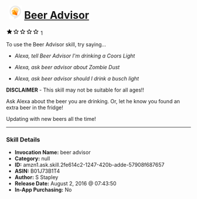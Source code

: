 # &nbsp;<img src="skill_icon" alt="Beer Advisor icon" width="36"> [Beer Advisor](http://alexa.amazon.com/#skills/amzn1.ask.skill.2fe614c2-1247-420b-adde-57908f687657)
![1 stars](../../images/ic_star_black_18dp_1x.png)![1 stars](../../images/ic_star_border_black_18dp_1x.png)![1 stars](../../images/ic_star_border_black_18dp_1x.png)![1 stars](../../images/ic_star_border_black_18dp_1x.png)![1 stars](../../images/ic_star_border_black_18dp_1x.png) 1

To use the Beer Advisor skill, try saying...

* *Alexa, tell Beer Advisor I'm drinking a Coors Light*

* *Alexa, ask beer advisor about Zombie Dust*

* *Alexa, ask beer advisor should I drink a busch light*

**DISCLAIMER** - This skill may not be suitable for all ages!!

Ask Alexa about the beer you are drinking. Or, let he know you found an extra beer in the fridge!

Updating with new beers all the time!

***

### Skill Details

* **Invocation Name:** beer advisor
* **Category:** null
* **ID:** amzn1.ask.skill.2fe614c2-1247-420b-adde-57908f687657
* **ASIN:** B01J73B1T4
* **Author:** S Stapley
* **Release Date:** August 2, 2016 @ 07:43:50
* **In-App Purchasing:** No

